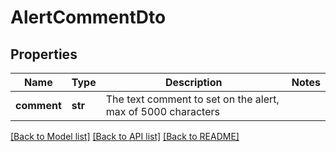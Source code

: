 # AlertCommentDto

## Properties
Name | Type | Description | Notes
------------ | ------------- | ------------- | -------------
**comment** | **str** | The text comment to set on the alert, max of 5000 characters | 

[[Back to Model list]](../README.md#documentation-for-models) [[Back to API list]](../README.md#documentation-for-api-endpoints) [[Back to README]](../README.md)


